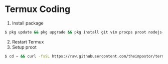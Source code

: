 # Termux Coding

1. Install package
```bash
$ pkg update && pkg upgrade && pkg install git vim procps proot​ nodejs-lts python golang build-essential cmake patch curl
```
2. Restart Termux
3. Setup proot
```bash
$ cd ~ && curl -fsSL https://raw.githubusercontent.com/theimpostor/termux-vim-ycm/master/bashrc.patch | patch
```
